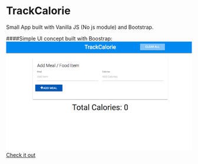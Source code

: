 # TrackCalorie
Small App built with Vanilla JS (No js module) and Bootstrap.

####Simple UI concept built with Boostrap:
![alt text](https://github.com/galatigiuseppe/TackCalorie/blob/master/img.png "Logo Title Text 1")
[Check it out](https://galatigiuseppe.github.io/TrackCalorie)

